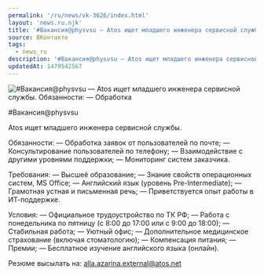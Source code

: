 ```yaml
---
permalink: '/ru/news/vk-3626/index.html'
layout: 'news.ru.njk'
title: '#Вакансия@physvsu — Atos ищет младшего инженера сервисной службы'
source: ВКонтакте
tags:
  - news_ru
description: '#Вакансия@physvsu — Atos ищет младшего инженера сервисной службы'
updatedAt: 1479542567
---
```

![#Вакансия@physvsu — Atos ищет младшего инженера сервисной службы. Обязанности: — Обработка](https://sun9-15.userapi.com/impf/c636329/v636329501/3d113/XYdyGJnQp5s.jpg?size=1253x800&quality=96&proxy=1&sign=fb4d96e09d597fca8f012406b0e7c1f6&c_uniq_tag=xsptX9KFkJPCF4MMAGgVi6NZ1eP0UxXYBR5LlAyE5aw&type=album)

#Вакансия@physvsu

Atos ищет младшего инженера сервисной службы.

Обязанности:
— Обработка заявок от пользователей по почте;
— Консультирование пользователей по телефону;
— Взаимодействие с другими уровнями поддержки;
— Мониторинг систем заказчика.

Требования:
— Высшеё образование;
— Знание свойств операционных систем, MS Office;
— Английский язык (уровень Pre-Intermediate);
— Грамотная устная и письменная речь;
— Приветствуется опыт работы в ИТ-поддержке.

Условия:
— Официальное трудоустройство по ТК РФ;
— Работа с понедельника по пятницу (с 8:00 до 17:00 или с 9:00 до 18:00);
— Стабильная работа;
— Уютный офис;
— Дополнительное медицинское страхование (включая стоматологию);
— Компенсация питания;
— Премии;
— Бесплатное изучение английского языка (онлайн).

Резюме высылать на: alla.azarina.external@atos.net
